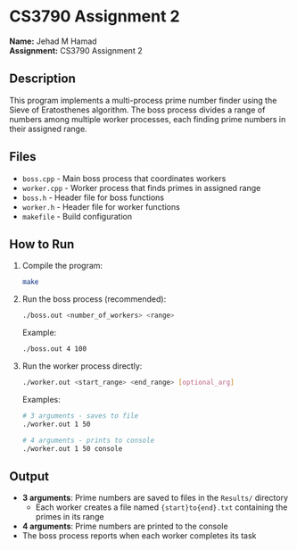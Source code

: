 # CS3790 Assignment 2

**Name:** Jehad M Hamad  
**Assignment:** CS3790 Assignment 2

## Description

This program implements a multi-process prime number finder using the Sieve of Eratosthenes algorithm. The boss process divides a range of numbers among multiple worker processes, each finding prime numbers in their assigned range.

## Files

- `boss.cpp` - Main boss process that coordinates workers
- `worker.cpp` - Worker process that finds primes in assigned range
- `boss.h` - Header file for boss functions
- `worker.h` - Header file for worker functions
- `makefile` - Build configuration

## How to Run

1. Compile the program:

   ```bash
   make
   ```

2. Run the boss process (recommended):

   ```bash
   ./boss.out <number_of_workers> <range>
   ```

   Example:

   ```bash
   ./boss.out 4 100
   ```

3. Run the worker process directly:

   ```bash
   ./worker.out <start_range> <end_range> [optional_arg]
   ```

   Examples:

   ```bash
   # 3 arguments - saves to file
   ./worker.out 1 50

   # 4 arguments - prints to console
   ./worker.out 1 50 console
   ```

## Output

- **3 arguments**: Prime numbers are saved to files in the `Results/` directory
  - Each worker creates a file named `{start}to{end}.txt` containing the primes in its range
- **4 arguments**: Prime numbers are printed to the console
- The boss process reports when each worker completes its task
